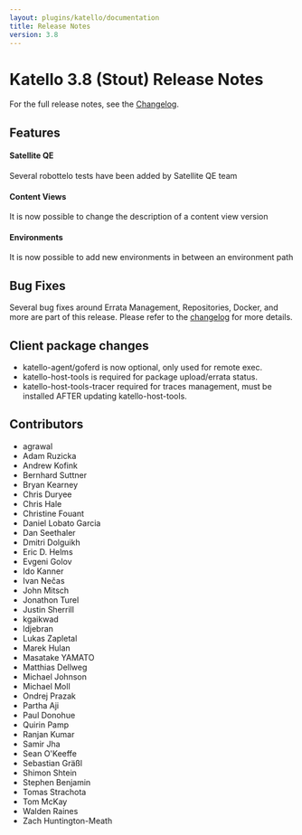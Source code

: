 ```yaml
---
layout: plugins/katello/documentation
title: Release Notes
version: 3.8
---
```


# Katello 3.8 (Stout) Release Notes

For the full release notes, see the [Changelog](https://github.com/Katello/katello/blob/KATELLO-3.8/CHANGELOG.md).

## Features

#### Satellite QE 
Several robottelo tests have been added by Satellite QE team

#### Content Views
It is now possible to change the description of a content view version

#### Environments
It is now possible to add new environments in between an environment path

## Bug Fixes

Several bug fixes around Errata Management, Repositories, Docker, and more are part of this release. Please refer to the [changelog](https://github.com/Katello/katello/blob/KATELLO-3.8/CHANGELOG.md) for more details.

## Client package changes
- katello-agent/goferd is now optional, only used for remote exec.
- katello-host-tools is required for package upload/errata status.
- katello-host-tools-tracer required for traces management, must be installed AFTER updating katello-host-tools.

## Contributors
- agrawal
- Adam Ruzicka
- Andrew Kofink
- Bernhard Suttner
- Bryan Kearney
- Chris Duryee
- Chris Hale
- Christine Fouant
- Daniel Lobato Garcia
- Dan Seethaler
- Dmitri Dolguikh
- Eric D. Helms
- Evgeni Golov
- Ido Kanner
- Ivan Nečas
- John Mitsch
- Jonathon Turel
- Justin Sherrill
- kgaikwad
- ldjebran
- Lukas Zapletal
- Marek Hulan
- Masatake YAMATO
- Matthias Dellweg
- Michael Johnson
- Michael Moll
- Ondrej Prazak
- Partha Aji
- Paul Donohue
- Quirin Pamp
- Ranjan Kumar
- Samir Jha
- Sean O'Keeffe
- Sebastian Gräßl
- Shimon Shtein
- Stephen Benjamin
- Tomas Strachota
- Tom McKay
- Walden Raines
- Zach Huntington-Meath
